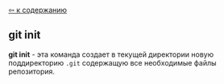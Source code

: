 [&#8678; к содержанию](./readme.md)

## git init

**git init** - эта команда создает в текущей директории новую поддиректорию `.git` содержащую все необходимые файлы репозитория.
